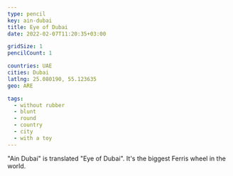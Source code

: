 ```yaml
---
type: pencil
key: ain-dubai
title: Eye of Dubai
date: 2022-02-07T11:20:35+03:00

gridSize: 1
pencilCount: 1

countries: UAE
cities: Dubai
latlng: 25.080190, 55.123635
geo: ARE

tags:
  - without rubber
  - blunt
  - round
  - country
  - city
  - with a toy
---
```


"Ain Dubai" is translated "Eye of Dubai". It's the biggest Ferris wheel in the world.
